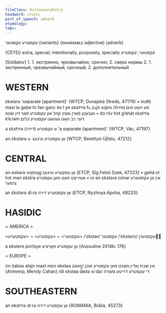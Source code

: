 ```yaml
---
fileClass: DictionaryEntry
headword: עקסטרע
part_of_speech: adverb
etymology: 
tags:
---
```

עקסטרע
עקסטער {variants}
(ɪɴᴠᴀʀɪᴀʙʟᴇ adjective)
(adverb)

{CEYD}
extra, special; intentionally, purposely, specially ע֜קסטער; ע֜קסטרע

[Soldatov] 1. 1. экстренно, чрезвычайно, срочно;
2. сверх нормы
2. 1. экстренный, чрезвычайный, срочный; 2. дополнительный

WESTERN
========

ɛkstərə 'separate (apartment)' {WTCP, Dunajská Streda, 47179}
	•	mɔt͡n̩ məxiˑlə gəbeˑtn fan ganc koˑl yn ɛkstᵊrə fⲁ zⲁjn sɔjnɔ מע האָט אים מחילה געבעטן פֿאַרן גאַנץ קהל און עקסטרע פֿאַר זײַן שׂונא
	•	dɔ rɔ́v hɔt gʲəhát ɛkstᵊrə kʲeːləm דער רבֿ האָט געהאַט עקסטרע כּלים

ə ɛkstᵊrə אַ עקסטרע (דירה) 'a separate (apartment)' {WTCP, Vác, 47197}

ən ɛ́kstərə v. אַן עקסטרע וווינונג {WTCP, Berettyó-Újfalu, 47212}

CENTRAL
========

ən eskərə vojnɩŋg אַן עסקערע וווינונג {ETCP, Sîg Felső Szek, 47223}
	•	gəháˑct hɔt mən ɛkstrə געהייצט האָט מען עקסטרע 
	•	ɩn ən ɛkstərə cɩ́mər אין אַן עקסטערע צימער

an ɛ́kstərə diːrə אַן עקסטערע דירה {ETCP, Nyzhnya Apsha, 48233}

HASIDIC
=======
= AMERICA = 

<עקסטער> ~ <עקסטרע> ~ <עקסטערע>
/ˈɛkstər/ עקסטער
/ˈɛkstərn̩/ עקסטערן

a ekstere portsye אַן עקסטרע פּאָרציע {Assouline 2014b: 176}

= EUROPE = 

/ɩn šabəs alajn maxt mɛn ekstʁə zaxŋ̩/ אין שבת אַליין מאַכט מען עקסטרע זאַכן {Antwerp, Mendy Cahan}
/di ɛkstʁə dʁɩtə siˑdə/ די עקסטרע דריטע סעודה


SOUTHEASTERN
==============

an ekstᵊrə diˑrə אַן עקסטרע דירה {ROMANIA, Brăila, 45273}
